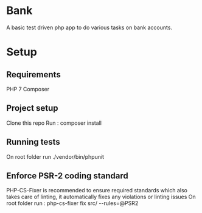 # Bank
A basic test driven php app to do various tasks on bank accounts.  

# Setup

## Requirements
PHP 7
Composer

## Project setup
 Clone this repo
 Run : composer install
 
## Running tests
On root folder run ./vendor/bin/phpunit 

## Enforce PSR-2 coding standard
PHP-CS-Fixer is recommended to ensure required standards which also takes care of linting, it automatically fixes any violations or linting issues
On root folder run : php-cs-fixer fix src/  --rules=@PSR2




 

